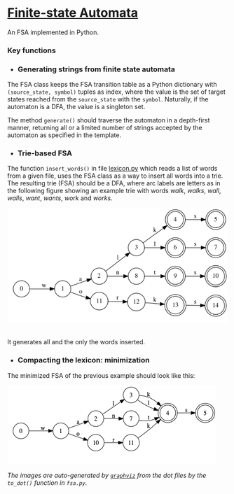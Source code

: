 # [Finite-state Automata](https://dsacl3-2019.github.io/a4/)

An FSA implemented in Python. 

### Key functions

* ### Generating strings from finite state automata 

The FSA class keeps the FSA transition table
as a Python dictionary with `(source_state, symbol)` tuples as index,
where the value is the set of target states 
reached from the `source_state` with the `symbol`.
Naturally, if the automaton is a DFA, the value is a singleton set.

The method `generate()` should traverse the automaton in a depth-first manner,
returning all or a limited number of strings accepted by the automaton as specified in the template.


* ### Trie-based FSA

The function `insert_words()`
in file [lexicon.py](lexicon.py)
which reads a list of words from a given file,
uses the FSA class as a way to insert all words into a trie.
The resulting trie (FSA) should be a DFA,
where arc labels are letters as in the following figure
showing an example trie with words
_walk_, _walks_, _wall_, _walls_, _want_, _wants_, _work_ and _works_.

![](example-trie.png)

<br>
It generates all and the only the words inserted.

* ### Compacting the lexicon: minimization

The minimized FSA of the previous example should look like this:

![](minimized.png)

_The images are auto-generated by [`graphviz`](https://www.graphviz.org/) from the dot files by the `to_dot()` function in `fsa.py`._
